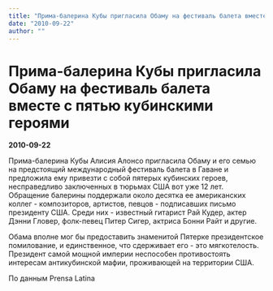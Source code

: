```yaml
---
title: "Прима-балерина Кубы пригласила Обаму на фестиваль балета вместе с пятью кубинскими героями"
date: "2010-09-22"
author: ""
---
```


# Прима-балерина Кубы пригласила Обаму на фестиваль балета вместе с пятью кубинскими героями

**2010-09-22** 

Прима-балерина Кубы Алисия Алонсо пригласила Обаму и его семью на предстоящий международный фестиваль балета в Гаване и предложила ему привезти с собой пятерых кубинских героев, несправедливо заключенных в тюрьмах США вот уже 12 лет. Обращение балерины поддержали около десятка ее американских коллег - композиторов, артистов, певцов - подписавших письмо президенту США. Среди них - известный гитарист Рай Кудер, актер Дэнни Гловер, фолк-певец Питер Сигер, актриса Бонни Райт и другие.

Обама вполне мог бы предоставить знаменитой Пятерке президентское помилование, и единственное, что сдерживает его - это мягкотелость. Президент самой мощной империи неспособен противостоять интересам антикубинской мафии, проживающей на территории США.

По данным Prensa Latina